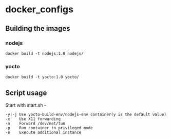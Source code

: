 # docker_configs

## Building the images

### nodejs
```shell
docker build -t nodejs:1.0 nodejs/
```

### yocto
```shell
docker build -t yocto:1.0 yocto/
```

## Script usage
Start with start.sh -
```shell
-y|-j Use yocto-build-env/nodejs-env container(y is the default value)
-x    Use X11 forwarding
-n    Forward /dev/net/tun
-p    Run container in privileged mode
-e    Execute additional instance
```
